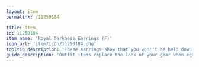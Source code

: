 ```yaml
---
layout: item
permalink: /11250184

title: Item
id: 11250184
item_name: 'Royal Darkness Earrings (F)'
icon_url: 'item/icon/11250184.png'
tooltip_description: 'These earrings show that you won''t be held down by the chains of symmetry.'
guide_description: 'Outfit items replace the look of your gear when equipped.'
---
```

